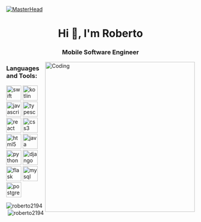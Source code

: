 <!--
### Hi there 👋
**Roberto2194/Roberto2194** is a ✨ _special_ ✨ repository because its `README.md` (this file) appears on your GitHub profile.

Here are some ideas to get you started:

- 🔭 I’m currently working on ...
- 🌱 I’m currently learning ...
- 👯 I’m looking to collaborate on ...
- 🤔 I’m looking for help with ...
- 💬 Ask me about ...
- 📫 How to reach me: ...
- 😄 Pronouns: ...
- ⚡ Fun fact: ...
-->
<link rel="stylesheet" href="https://cdn.jsdelivr.net/gh/devicons/devicon@v2.15.1/devicon.min.css">

[![MasterHead](https://1.bp.blogspot.com/-7A4WynwLsMw/XbBpCXG8fHI/AAAAAAAAMt4/uOa1bpLskYgrwGbllhSu2SDj_Mig8SXJQCLcBGAsYHQ/s1600/2000_600px.gif)](https://rishavchanda.io)
<h1 align="center">Hi 👋, I'm Roberto</h1>
<h3 align="center">Mobile Software Engineer</h3>
<img align="right" alt="Coding" width="400" src="https://cdn.dribbble.com/users/1162077/screenshots/3848914/programmer.gif">

<h3 align="left">Languages and Tools:</h3>
<p align="left"> 
  
  <!-- MOBILE -->
  <img src="https://cdn.jsdelivr.net/gh/devicons/devicon/icons/swift/swift-original.svg" alt="swift" width="40" height="40"/> 
  <img src="https://cdn.jsdelivr.net/gh/devicons/devicon/icons/kotlin/kotlin-original.svg" alt="kotlin" width="40" height="40"/> 
  
  <!-- FRONT-END -->
  <img src="https://cdn.jsdelivr.net/gh/devicons/devicon/icons/javascript/javascript-original.svg" alt="javascript" width="40" height="40"/> 
  <img src="https://cdn.jsdelivr.net/gh/devicons/devicon/icons/typescript/typescript-original.svg" alt="typescript" width="40" height="40"/> 
  <img src="https://cdn.jsdelivr.net/gh/devicons/devicon/icons/react/react-original.svg" alt="react" width="40" height="40"/> 
  <img src="https://cdn.jsdelivr.net/gh/devicons/devicon/icons/css3/css3-original.svg" alt="css3" width="40" height="40"/> 
  <img src="https://cdn.jsdelivr.net/gh/devicons/devicon/icons/html5/html5-original.svg" alt="html5" width="40" height="40"/> 
 
  <!-- BACK-END -->
  <img src="https://cdn.jsdelivr.net/gh/devicons/devicon/icons/java/java-original.svg" alt="java" width="40" height="40"/> 
  <img src="https://cdn.jsdelivr.net/gh/devicons/devicon/icons/python/python-original.svg" alt="python" width="40" height="40"/> 
  
  <img src="https://cdn.jsdelivr.net/gh/devicons/devicon/icons/django/django-plain.svg" alt="django" width="40" height="40" style="background-color: white"/> 
  <img src="https://cdn.jsdelivr.net/gh/devicons/devicon/icons/flask/flask-original.svg" alt="flask" width="40" height="40" style="background-color: white"/> 
  
  <img src="https://cdn.jsdelivr.net/gh/devicons/devicon/icons/mysql/mysql-original.svg" alt="mysql" width="40" height="40" style="background-color: white"/> 
  <img src="https://cdn.jsdelivr.net/gh/devicons/devicon/icons/postgresql/postgresql-original.svg" alt="postgresql" width="40" height="40" style="background-color: white"/>
  
</p>

<p>
  <img align="left" src="https://github-readme-stats.vercel.app/api/top-langs?username=roberto2194&show_icons=true&locale=en&layout=compact" alt="roberto2194" />
</p>

<p>&nbsp;<img align="center" src="https://github-readme-stats.vercel.app/api?username=roberto2194&show_icons=true&locale=en" alt="roberto2194" /></p>


